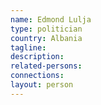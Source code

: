 ```yaml
---
name: Edmond Lulja
type: politician
country: Albania
tagline:
description:
related-persons:
connections:
layout: person
---
```

